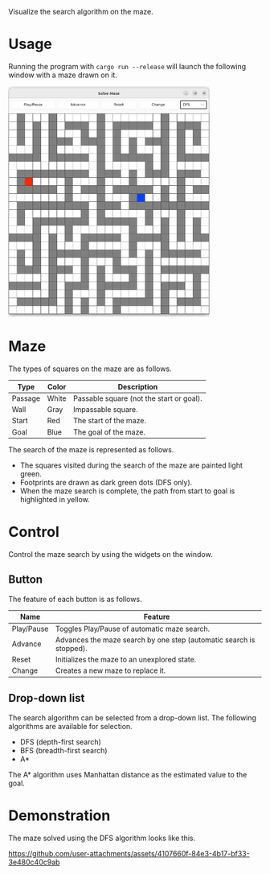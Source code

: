 Visualize the search algorithm on the maze.

# Usage

Running the program with `cargo run --release` will launch the following window with a maze drawn on it.

<img src="assets/example-window.png" width=400px alt="Example of window.">

# Maze

The types of squares on the maze are as follows.

| Type    | Color | Description                              |
| ------- | ----- | ---------------------------------------- |
| Passage | White | Passable square (not the start or goal). |
| Wall    | Gray  | Impassable square.                       |
| Start   | Red   | The start of the maze.                   |
| Goal    | Blue  | The goal of the maze.                    |

The search of the maze is represented as follows.

- The squares visited during the search of the maze are painted light green.
- Footprints are drawn as dark green dots (DFS only).
- When the maze search is complete, the path from start to goal is highlighted in yellow.

# Control

Control the maze search by using the widgets on the window.

## Button

The feature of each button is as follows.

| Name       | Feature                                                             |
| ---------- | ------------------------------------------------------------------- |
| Play/Pause | Toggles Play/Pause of automatic maze search.                        |
| Advance    | Advances the maze search by one step (automatic search is stopped). |
| Reset      | Initializes the maze to an unexplored state.                        |
| Change     | Creates a new maze to replace it.                                   |

## Drop-down list

The search algorithm can be selected from a drop-down list.
The following algorithms are available for selection.
- DFS (depth-first search)
- BFS (breadth-first search)
- A*

The A* algorithm uses Manhattan distance as the estimated value to the goal.

# Demonstration

The maze solved using the DFS algorithm looks like this.

https://github.com/user-attachments/assets/4107660f-84e3-4b17-bf33-3e480c40c9ab
